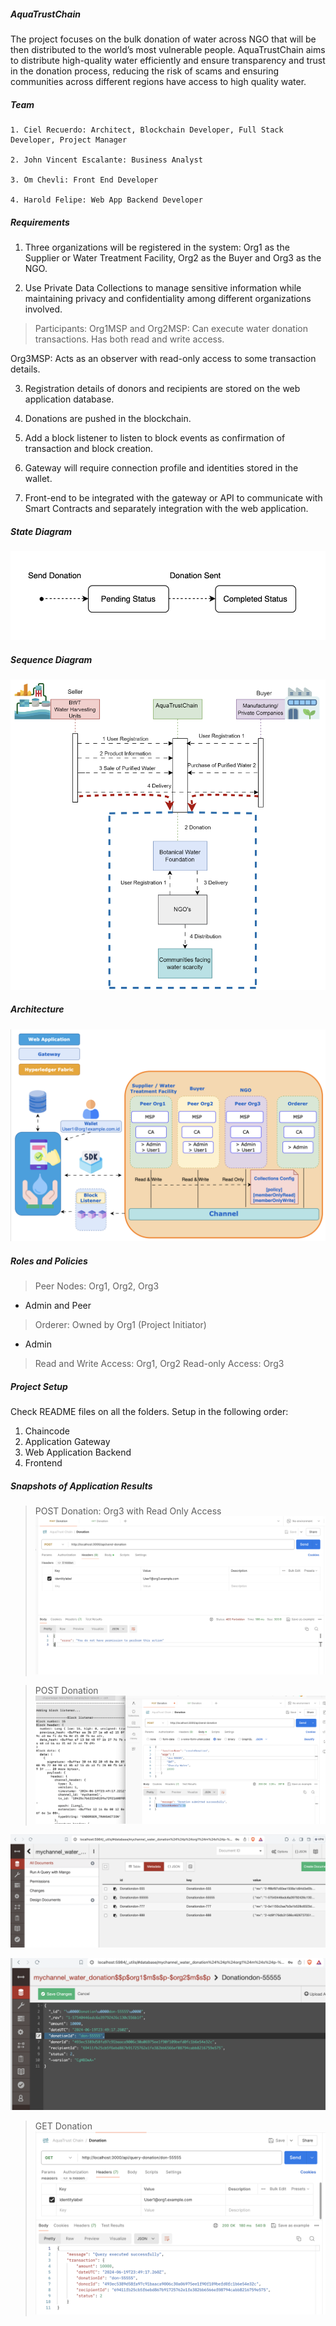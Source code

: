 ##### AquaTrustChain #####
The project focuses on the bulk donation of water across NGO that will be then distributed to the world’s most vulnerable people. AquaTrustChain aims to distribute high-quality water efficiently and ensure transparency and trust in the donation process, reducing the risk of scams and ensuring communities across different regions have access to high quality water.


##### Team #####
```
1. Ciel Recuerdo: Architect, Blockchain Developer, Full Stack Developer, Project Manager

2. John Vincent Escalante: Business Analyst 

3. Om Chevli: Front End Developer

4. Harold Felipe: Web App Backend Developer
```

##### Requirements #####
1. Three organizations will be registered in the system: Org1 as the Supplier or Water Treatment Facility, Org2 as the Buyer and Org3 as the NGO.

2. Use Private Data Collections to manage sensitive information while maintaining privacy and confidentiality among different organizations involved.
> Participants:
Org1MSP and Org2MSP: Can execute water donation transactions. Has both read and write access.

Org3MSP: Acts as an observer with read-only access to some transaction details.

3. Registration details of donors and recipients are stored on the web application database.

4. Donations are pushed in the blockchain.

5. Add a block listener to listen to block events as confirmation of transaction and block creation.

6. Gateway will require connection profile and identities stored in the wallet.

7. Front-end to be integrated with the gateway or API to communicate with Smart Contracts and separately integration with the web application.
 

##### State Diagram #####
![alt text](image.png)

##### Sequence Diagram #####
![alt text](image-1.png)

##### Architecture #####
![alt text](image-2.png)

##### Roles and Policies #####
> Peer Nodes: Org1, Org2, Org3
- Admin and Peer

> Orderer: Owned by Org1 (Project Initiator)
- Admin

> Read and Write Access: Org1, Org2 
> Read-only Access: Org3


##### Project Setup #####
Check README files on all the folders. Setup in the following order:
1. Chaincode
2. Application Gateway
3. Web Application Backend
4. Frontend


##### Snapshots of Application Results #####
> POST Donation: Org3 with Read Only Access
![alt text](image-3.png)

> POST Donation
![alt text](image-4.png)

![alt text](image-6.png)

![alt text](image-7.png)

> GET Donation
![alt text](image-5.png)


